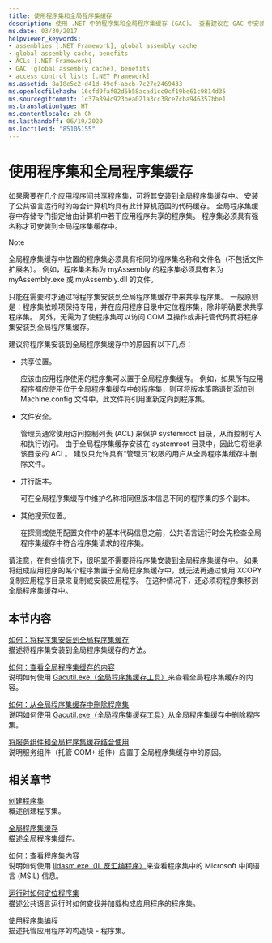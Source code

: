```yaml
---
title: 使用程序集和全局程序集缓存
description: 使用 .NET 中的程序集和全局程序集缓存 (GAC)。 查看建议在 GAC 中安装程序集的原因。
ms.date: 03/30/2017
helpviewer_keywords:
- assemblies [.NET Framework], global assembly cache
- global assembly cache, benefits
- ACLs [.NET Framework]
- GAC (global assembly cache), benefits
- access control lists [.NET Framework]
ms.assetid: 8a18e5c2-d41d-49ef-abcb-7c27e2469433
ms.openlocfilehash: 16cfd9faf02d5b58acad1cc0cf19be61c9814d35
ms.sourcegitcommit: 1c37a894c923bea021a3cc38ce7cba946357bbe1
ms.translationtype: HT
ms.contentlocale: zh-CN
ms.lasthandoff: 06/19/2020
ms.locfileid: "85105155"
---
```

# <a name="working-with-assemblies-and-the-global-assembly-cache"></a>使用程序集和全局程序集缓存

如果需要在几个应用程序间共享程序集，可将其安装到全局程序集缓存中。 安装了公共语言运行时的每台计算机均具有此计算机范围的代码缓存。 全局程序集缓存中存储专门指定给由计算机中若干应用程序共享的程序集。 程序集必须具有强名称才可安装到全局程序集缓存中。  
  
> [!NOTE]
> 全局程序集缓存中放置的程序集必须具有相同的程序集名称和文件名（不包括文件扩展名）。 例如，程序集名称为 myAssembly 的程序集必须具有名为 myAssembly.exe 或 myAssembly.dll 的文件。  
  
只能在需要时才通过将程序集安装到全局程序集缓存中来共享程序集。 一般原则是：程序集依赖项保持专用，并在应用程序目录中定位程序集，除非明确要求共享程序集。 另外，无需为了使程序集可以访问 COM 互操作或非托管代码而将程序集安装到全局程序集缓存。  
  
建议将程序集安装到全局程序集缓存中的原因有以下几点：  
  
- 共享位置。  
  
     应该由应用程序使用的程序集可以置于全局程序集缓存。 例如，如果所有应用程序都应使用位于全局程序集缓存中的程序集，则可将版本策略语句添加到 Machine.config 文件中，此文件将引用重新定向到程序集。  
  
- 文件安全。  
  
     管理员通常使用访问控制列表 (ACL) 来保护 systemroot 目录，从而控制写入和执行访问。 由于全局程序集缓存安装在 systemroot 目录中，因此它将继承该目录的 ACL。 建议只允许具有“管理员”权限的用户从全局程序集缓存中删除文件。  
  
- 并行版本。  
  
     可在全局程序集缓存中维护名称相同但版本信息不同的程序集的多个副本。  
  
- 其他搜索位置。  
  
     在探测或使用配置文件中的基本代码信息之前，公共语言运行时会先检查全局程序集缓存中符合程序集请求的程序集。  
  
 请注意，在有些情况下，很明显不需要将程序集安装到全局程序集缓存中。 如果将组成应用程序的某个程序集置于全局程序集缓存中，就无法再通过使用 XCOPY 复制应用程序目录来复制或安装应用程序。 在这种情况下，还必须将程序集移到全局程序集缓存中。  
  
## <a name="in-this-section"></a>本节内容  
[如何：将程序集安装到全局程序集缓存](install-assembly-into-gac.md)  
描述将程序集安装到全局程序集缓存的方法。  
  
[如何：查看全局程序集缓存的内容](how-to-view-the-contents-of-the-gac.md)  
说明如何使用 [Gacutil.exe（全局程序集缓存工具）](../tools/gacutil-exe-gac-tool.md)来查看全局程序集缓存的内容。  
  
[如何：从全局程序集缓存中删除程序集](how-to-remove-an-assembly-from-the-gac.md)  
说明如何使用 [Gacutil.exe（全局程序集缓存工具）](../tools/gacutil-exe-gac-tool.md)从全局程序集缓存中删除程序集。  
  
[将服务组件和全局程序集缓存结合使用](use-serviced-components-with-the-gac.md)  
说明服务组件（托管 COM+ 组件）应置于全局程序集缓存中的原因。  
  
## <a name="related-sections"></a>相关章节  

[创建程序集](../../standard/assembly/create.md)  
概述创建程序集。  
  
[全局程序集缓存](gac.md)  
描述全局程序集缓存。  
  
[如何：查看程序集内容](../../standard/assembly/view-contents.md)  
说明如何使用 [Ildasm.exe（IL 反汇编程序）](../tools/ildasm-exe-il-disassembler.md)来查看程序集中的 Microsoft 中间语言 (MSIL) 信息。  
  
[运行时如何定位程序集](../deployment/how-the-runtime-locates-assemblies.md)  
描述公共语言运行时如何查找并加载构成应用程序的程序集。  
  
[使用程序集编程](../../standard/assembly/index.md)  
描述托管应用程序的构造块 - 程序集。
